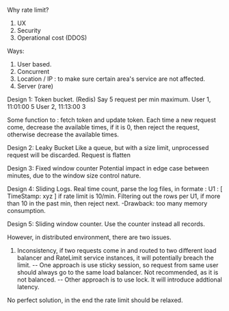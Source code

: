Why rate limit?
1. UX
2. Security
3. Operational cost
(DDOS)

Ways:
1. User based.
2. Concurrent
3. Location / IP : to make sure certain area's service are not affected.
4. Server (rare)


Design 1: Token bucket. (Redis)
Say 5 request per min maximum.
User 1, 11:01:00  5
User 2, 11:13:00  3

Some function to : fetch token and update token.
Each time a new request come, decrease the available times, if it is 0, then reject the request, otherwise 
decrease the available times.

Design 2: Leaky Bucket
Like a queue, but with a size limit, unprocessed request will be discarded.
Request is flatten

Design 3: Fixed window counter
Potential impact in edge case between minutes, due to the window size control nature.

Design 4: Sliding Logs.
Real time count, parse the log files, in formate : U1 : [ TimeStamp: xyz    ]
if rate limit is 10/min.
Filtering out the rows per U1, if more than 10 in the past min, then reject next.
-Drawback: too many memory consumption.

Design 5: Sliding window counter.
Use the counter instead all records.

However, in distributed environment, there are two issues.
1) Inconsistency, if two requests come in and routed to two different load balancer and RateLimit service 
instances, it will potentially breach the limit.
-- One approach is use sticky session, so request from same user should always go to the same load balancer.
Not recommended, as it is not balanced.
-- Other approach is to use lock.
It will introduce addtional latency.

No perfect solution, in the end the rate limit should be relaxed.



